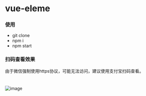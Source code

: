 # vue-eleme

### 使用
- git clone
- npm i
- npm start

### 扫码查看效果
由于微信强制使用https协议，可能无法访问，建议使用支付宝扫码查看。
# 
![image](https://user-images.githubusercontent.com/25843729/36936078-4b7f9b32-1f3b-11e8-9589-edb22487ca70.png)

